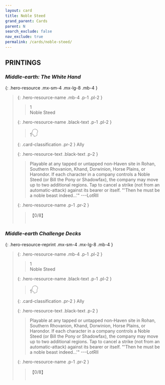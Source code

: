 ```yaml
---
layout: card
title: Noble Steed
grand_parent: Cards
parent: N
search_exclude: false
nav_exclude: true
permalink: /cards/noble-steed/
---
```


## PRINTINGS


### _Middle-earth: The White Hand_

{: .hero-resource .mx-sm-4 .mx-lg-8 .mb-4 }
> {: .hero-resource-name .mb-4 .p-1 .pl-2 }
> > <div class="card-mp">1</div>
> > <div class="card-name">Noble Steed</div>
>
> {: .hero-resource-name .black-text .p-1 .pl-2 }
> > 1![](/assets/images/mind.svg)
>
> {: .card-classification .pr-2 }
> Ally
>
> {: .hero-resource-text .black-text .p-2 }
> > Playable at any tapped or untapped non-Haven site in Rohan, Southern Rhovanion, Khand, Dorwinion, Horse Plains, or Harondor. If each character in a company controls a Noble Steed (or Bill the Pony or Shadowfax), the company may move up to two additional regions. Tap to cancel a strike (not from an automatic-attack) against its bearer or itself.  "'Then he must be a noble beast indeed...'" ---LotRII 
> 
> {: .hero-resource-name .p-1 .pr-2 }
> > <div class="card-shield">【0/8】</div>
> > <div class="card-corruption">&nbsp;</div>

### _Middle-earth Challenge Decks_

{: .hero-resource-reprint .mx-sm-4 .mx-lg-8 .mb-4 }
> {: .hero-resource-name .mb-4 .p-1 .pl-2 }
> > <div class="card-mp">1</div>
> > <div class="card-name">Noble Steed</div>
>
> {: .hero-resource-name .black-text .p-1 .pl-2 }
> > 1![](/assets/images/mind.svg)
>
> {: .card-classification .pr-2 }
> Ally
>
> {: .hero-resource-text .black-text .p-2 }
> > Playable at any tapped or untapped non-Haven site in Rohan, Southern Rhovanion, Khand, Dorwinion, Horse Plains, or Harondor. If each character in a company controls a Noble Steed (or Bill the Pony or Shadowfax), the company may move up to two additional regions. Tap to cancel a strike (not from an automatic-attack) against its bearer or itself.  "'Then he must be a noble beast indeed...'" ---LotRII 
> 
> {: .hero-resource-name .p-1 .pr-2 }
> > <div class="card-shield">【0/8】</div>
> > <div class="card-corruption">&nbsp;</div>
